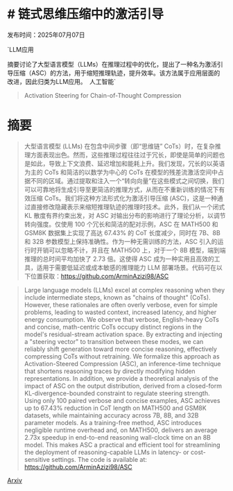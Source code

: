 # # 链式思维压缩中的激活引导

发布时间：2025年07月07日

`LLM应用

摘要讨论了大型语言模型（LLMs）在推理过程中的优化，提出了一种名为激活引导压缩（ASC）的方法，用于缩短推理轨迹，提升效率。该方法属于应用层面的改进，因此归类为LLM应用。` `人工智能`

> Activation Steering for Chain-of-Thought Compression

# 摘要

> 大型语言模型 (LLMs) 在包含中间步骤（即“思维链” CoTs）时，在复杂推理方面表现出色。然而，这些推理过程往往过于冗长，即使是简单的问题也是如此，导致上下文浪费、延迟增加和能耗上升。我们发现，冗长的以英语为主的 CoTs 和简洁的以数学为中心的 CoTs 在模型的残差流激活空间中占据不同的区域。通过提取和注入一个“转向向量”在这些模式之间切换，我们可以可靠地将生成引导至更简洁的推理方式，从而在不重新训练的情况下有效压缩 CoTs。我们将这种方法形式化为激活引导压缩 (ASC)，这是一种通过直接修改隐藏表示来缩短推理轨迹的推理时技术。此外，我们从一个闭式 KL 散度有界约束出发，对 ASC 对输出分布的影响进行了理论分析，以调节转向强度。仅使用 100 个冗长和简洁的配对示例，ASC 在 MATH500 和 GSM8K 数据集上实现了高达 67.43% 的 CoT 长度减少，同时在 7B、8B 和 32B 参数模型上保持准确性。作为一种无需训练的方法，ASC 引入的运行时开销可以忽略不计，并且在 MATH500 上，对于一个 8B 模型，端到端推理的总时间平均加快了 2.73 倍。这使得 ASC 成为一种实用且高效的工具，适用于需要低延迟或成本敏感的推理能力 LLM 部署场景。代码可在以下位置获取：https://github.com/ArminAzizi98/ASC

> Large language models (LLMs) excel at complex reasoning when they include intermediate steps, known as "chains of thought" (CoTs). However, these rationales are often overly verbose, even for simple problems, leading to wasted context, increased latency, and higher energy consumption. We observe that verbose, English-heavy CoTs and concise, math-centric CoTs occupy distinct regions in the model's residual-stream activation space. By extracting and injecting a "steering vector" to transition between these modes, we can reliably shift generation toward more concise reasoning, effectively compressing CoTs without retraining. We formalize this approach as Activation-Steered Compression (ASC), an inference-time technique that shortens reasoning traces by directly modifying hidden representations. In addition, we provide a theoretical analysis of the impact of ASC on the output distribution, derived from a closed-form KL-divergence-bounded constraint to regulate steering strength. Using only 100 paired verbose and concise examples, ASC achieves up to 67.43% reduction in CoT length on MATH500 and GSM8K datasets, while maintaining accuracy across 7B, 8B, and 32B parameter models. As a training-free method, ASC introduces negligible runtime overhead and, on MATH500, delivers an average 2.73x speedup in end-to-end reasoning wall-clock time on an 8B model. This makes ASC a practical and efficient tool for streamlining the deployment of reasoning-capable LLMs in latency- or cost-sensitive settings. The code is available at: https://github.com/ArminAzizi98/ASC

[Arxiv](https://arxiv.org/abs/2507.04742)